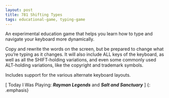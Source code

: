 ```yaml
---
layout: post
title: 781 Shifting Types
tags: educational-game, typing-game
---
```

An experimental education game that helps you learn how to type and navigate your keyboard more dynamically.

Copy and rewrite the words on the screen, but be prepared to change what you’re typing as it changes.  It will also include ALL keys of the keyboard, as well as all the SHIFT-holding variations, and even some commonly used ALT-holding variations, like the copyright and trademark symbols. 

Includes support for the various alternate keyboard layouts.

[ Today I Was Playing: ***Rayman Legends*** and ***Salt and Sanctuary*** ]
{: .emphasis}

